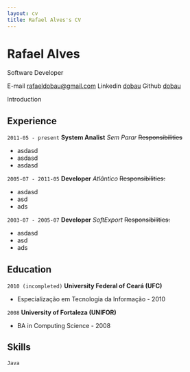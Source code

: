 ```yaml
---
layout: cv
title: Rafael Alves's CV
---
```

# Rafael Alves
Software Developer

<div id="webaddress">
E-mail <a href="rafaeldobau@gmail.com">rafaeldobau@gmail.com</a>
Linkedin <a href="https://www.linkedin.com/in/dobau">dobau</a>
Github <a href="https://github.com/dobau">dobau</a>
</div>

<p>Introduction</p>

## Experience

`2011-05 - present`
__System Analist__
_Sem Parar_
~~Responsibilities~~
+ asdasd
+ asdasd
+ asdasd

`2005-07 - 2011-05`
__Developer__
_Atlântico_
~~Responsibilities:~~
+ asdasd
+ asd
+ ads

`2003-07 - 2005-07`
__Developer__
_SoftExport_
~~Responsibilities:~~
+ asdasd
+ asd
+ ads


## Education

`2010 (incompleted)`
__University Federal of Ceará (UFC)__
  + Especialização em Tecnologia da Informação - 2010


`2008`
__University of Fortaleza (UNIFOR)__
+ BA in Computing Science - 2008

## Skills

`Java`
